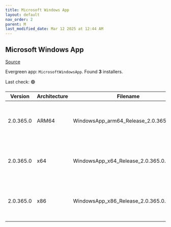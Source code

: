 ```yaml
---
title: Microsoft Windows App
layout: default
nav_order: 2
parent: M
last_modified_date: Mar 12 2025 at 12:44 AM
---
```


## Microsoft Windows App

[Source](https://learn.microsoft.com/en-us/windows-app/whats-new)

Evergreen app: `MicrosoftWindowsApp`. Found **3** installers.

Last check: 🟢

| Version   | Architecture | Filename                                | URI                                                                                                                                                                                                                                                                            |
| --------- | ------------ | --------------------------------------- | ------------------------------------------------------------------------------------------------------------------------------------------------------------------------------------------------------------------------------------------------------------------------------ |
| 2.0.365.0 | ARM64        | WindowsApp_arm64_Release_2.0.365.0.msix | [https://res.cdn.office.net/remote-desktop-windows-client/99a9a89a-a9a3-4eb6-9efe-3af2eba8fff6/WindowsApp_arm64_Release_2.0.365.0.msix](https://res.cdn.office.net/remote-desktop-windows-client/99a9a89a-a9a3-4eb6-9efe-3af2eba8fff6/WindowsApp_arm64_Release_2.0.365.0.msix) |
| 2.0.365.0 | x64          | WindowsApp_x64_Release_2.0.365.0.msix   | [https://res.cdn.office.net/remote-desktop-windows-client/9d45df4f-0632-44d4-8d58-760f653a1ae7/WindowsApp_x64_Release_2.0.365.0.msix](https://res.cdn.office.net/remote-desktop-windows-client/9d45df4f-0632-44d4-8d58-760f653a1ae7/WindowsApp_x64_Release_2.0.365.0.msix)     |
| 2.0.365.0 | x86          | WindowsApp_x86_Release_2.0.365.0.msix   | [https://res.cdn.office.net/remote-desktop-windows-client/26bbbbbb-1461-44b3-b105-df726bea9561/WindowsApp_x86_Release_2.0.365.0.msix](https://res.cdn.office.net/remote-desktop-windows-client/26bbbbbb-1461-44b3-b105-df726bea9561/WindowsApp_x86_Release_2.0.365.0.msix)     |
